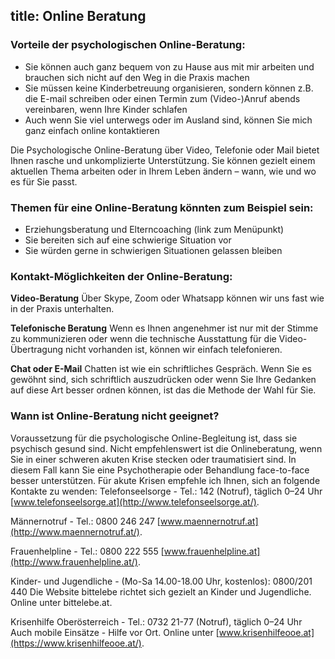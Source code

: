title: Online Beratung
---

### Vorteile der psychologischen Online-Beratung:
  -	Sie können auch ganz bequem von zu Hause aus mit mir arbeiten und brauchen sich nicht auf den Weg in die Praxis machen
  -	Sie müssen keine Kinderbetreuung organisieren, sondern können z.B. die E-mail schreiben oder einen Termin zum (Video-)Anruf abends vereinbaren, wenn Ihre Kinder schlafen
  -	Auch wenn Sie viel unterwegs oder im Ausland sind, können Sie mich ganz einfach online kontaktieren
  
Die Psychologische Online-Beratung über Video, Telefonie oder Mail bietet Ihnen rasche und unkomplizierte Unterstützung. Sie können gezielt einem aktuellen Thema arbeiten oder in Ihrem Leben ändern – wann, wie und wo es für Sie passt. 

### Themen für eine Online-Beratung könnten zum Beispiel sein: 
   -	Erziehungsberatung und Elterncoaching (link zum Menüpunkt)
   -	Sie bereiten sich auf eine schwierige Situation vor
   -	Sie würden gerne in schwierigen Situationen gelassen bleiben

### Kontakt-Möglichkeiten der Online-Beratung: 
    
**Video-Beratung**
Über Skype, Zoom oder Whatsapp können wir uns fast wie in der Praxis unterhalten. 

**Telefonische Beratung**
Wenn es Ihnen angenehmer ist nur mit der Stimme zu kommunizieren oder wenn die technische Ausstattung für die Video-Übertragung nicht vorhanden ist, können wir einfach telefonieren.

**Chat oder E-Mail**
Chatten ist wie ein schriftliches Gespräch. Wenn Sie es gewöhnt sind, sich schriftlich auszudrücken oder wenn Sie Ihre Gedanken auf diese Art besser ordnen können, ist das die Methode der Wahl für Sie. 

### Wann ist Online-Beratung nicht geeignet? 
Voraussetzung für die psychologische Online-Begleitung ist, dass sie psychisch gesund sind. 
Nicht empfehlenswert ist die Onlineberatung, wenn Sie in einer schweren akuten Krise stecken oder traumatisiert sind. In diesem Fall kann Sie eine Psychotherapie oder Behandlung face-to-face besser unterstützen. Für akute Krisen empfehle ich Ihnen, sich an folgende Kontakte zu wenden: 
Telefonseelsorge - Tel.: 142 (Notruf), täglich 0–24 Uhr [www.telefonseelsorge.at](http://www.telefonseelsorge.at/).

Männernotruf - Tel.: 0800 246 247 [www.maennernotruf.at](http://www.maennernotruf.at/).

Frauenhelpline - Tel.: 0800 222 555 [www.frauenhelpline.at](http://www.frauenhelpline.at/).

Kinder- und Jugendliche - (Mo-Sa 14.00-18.00 Uhr, kostenlos): 0800/201 440
Die Website bittelebe richtet sich gezielt an Kinder und Jugendliche. Online unter bittelebe.at.  

Krisenhilfe Oberösterreich - Tel.: 0732 21-77 (Notruf), täglich 0–24 Uhr
Auch mobile Einsätze - Hilfe vor Ort. Online unter [www.krisenhilfeooe.at](https://www.krisenhilfeooe.at/).

